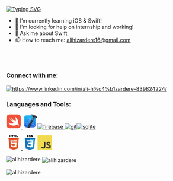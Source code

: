 <a href="https://git.io/typing-svg"><img src="https://readme-typing-svg.herokuapp.com?font=Fira+Code&pause=1000&color=036F9FB1&background=FF191900&vCenter=true&width=435&lines=Welcome+to+my+GitHub+Profile..." alt="Typing SVG" /></a>

- 🌱 I’m currently learning iOS & Swift!
- 🤔 I'm looking for help on internship and working!
- 💬 Ask me about Swift
- 📫 How to reach me: alihizardere16@gmail.com

<br />

<br />
<h3 align="left">Connect with me:</h3>
<p align="left">
<a href="https://linkedin.com/in/https://www.linkedin.com/in/ali-h%c4%b1zardere-839824224/" target="blank"><img align="center" src="https://raw.githubusercontent.com/rahuldkjain/github-profile-readme-generator/master/src/images/icons/Social/linked-in-alt.svg" alt="https://www.linkedin.com/in/ali-h%c4%b1zardere-839824224/" height="30" width="40" /></a>
</p>

<h3 align="left">Languages and Tools:</h3>
<a href="https://developer.apple.com/swift/" target="_blank"><img src="https://raw.githubusercontent.com/devicons/devicon/master/icons/swift/swift-original.svg" alt="swift" width="40" height="40"/> </a> <code><img height="40" src="https://github.com/eunverdi/eunverdi/blob/main/xcode.png"></code><a href="https://firebase.google.com/" target="_blank"><img src="https://www.vectorlogo.zone/logos/firebase/firebase-icon.svg" alt="firebase" width="40" height="40"/></a><a href="https://git-scm.com/" target="_blank"> <img src="https://www.vectorlogo.zone/logos/git-scm/git-scm-icon.svg" alt="git" width="40" height="40"/></a><a href="https://www.sqlite.org/" target="_blank" rel="noreferrer"><img src="https://www.vectorlogo.zone/logos/sqlite/sqlite-icon.svg" alt="sqlite" width="40" height="40"/> </a> <a href="https://developer.apple.com/swift/" target="_blank" rel="noreferrer"><p align="left"><a href="https://www.w3.org/html/" target="_blank" rel="noreferrer"><img src="https://raw.githubusercontent.com/devicons/devicon/master/icons/html5/html5-original-wordmark.svg" alt="html5" width="40" height="40"/> </a><a href="https://www.w3schools.com/css/" target="_blank" rel="noreferrer"><img src="https://raw.githubusercontent.com/devicons/devicon/master/icons/css3/css3-original-wordmark.svg" alt="css3" width="40" height="40"/></a><a href="https://developer.mozilla.org/en-US/docs/Web/JavaScript" target="_blank" rel="noreferrer"><img src="https://raw.githubusercontent.com/devicons/devicon/master/icons/javascript/javascript-original.svg" alt="javascript" width="40" height="40"/></a> 

<p><img align="left" src="https://github-readme-stats.vercel.app/api/top-langs?username=alihizardere&show_icons=true&locale=en&layout=compact" alt="alihizardere" /></p>

<p>&nbsp;<img align="center" src="https://github-readme-stats.vercel.app/api?username=alihizardere&show_icons=true&locale=en" alt="alihizardere" /></p>

<p><img align="center" src="https://github-readme-streak-stats.herokuapp.com/?user=alihizardere&" alt="alihizardere" /></p>




